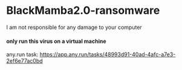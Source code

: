 # BlackMamba2.0-ransomware
I am not responsible for any damage to your computer
#### only run this virus on a virtual machine
any.run task: https://app.any.run/tasks/48993d91-40ad-4afc-a7e3-2ef6e77ac0bd
